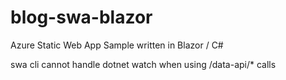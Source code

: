 # blog-swa-blazor
Azure Static Web App Sample written in Blazor / C#

swa cli cannot handle dotnet watch when using /data-api/* calls